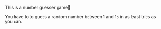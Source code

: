 This is a number guesser game🔢

You have to to guess a random number between 1 and 15 in as least tries as you can.
